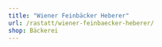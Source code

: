 ```yaml
---
title: "Wiener Feinbäcker Heberer"
url: /rastatt/wiener-feinbaecker-heberer/
shop: Bäckerei
---
```

